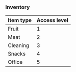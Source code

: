 ### Inventory
| Item type | Access level |
| --------- | ------------ |
| Fruit     | 1            |
| Meat      | 2            |
| Cleaning  | 3            |
| Snacks    | 4            |
| Office    | 5            |